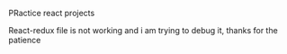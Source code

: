 PRactice react projects

React-redux file is not working and i am trying to debug it, thanks for the patience
